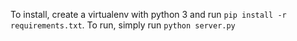 To install, create a virtualenv with python 3 and run `pip install -r requirements.txt`.
To run, simply run `python server.py`